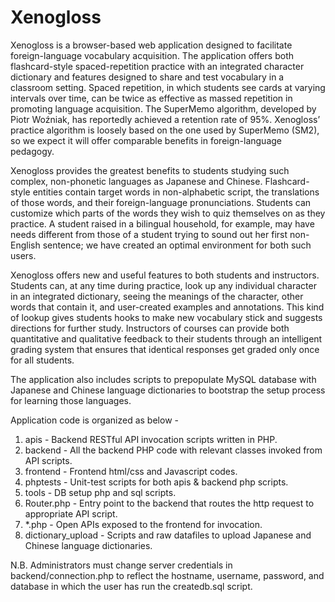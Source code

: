 Xenogloss
==========
Xenogloss is a browser-based web application designed to facilitate foreign-language vocabulary acquisition. The application offers both flashcard-style spaced-repetition practice with an integrated character dictionary and features designed to share and test vocabulary in a classroom setting. Spaced repetition, in which students see cards at varying intervals over time, can be twice as effective as massed repetition in promoting language acquisition. The SuperMemo algorithm, developed by Piotr Woźniak, has reportedly achieved a retention rate of 95%. Xenogloss’ practice algorithm is loosely based on the one used by SuperMemo (SM2), so we expect it will offer comparable benefits in foreign-language pedagogy.

Xenogloss provides the greatest benefits to students studying such complex, non-phonetic languages as Japanese and Chinese. Flashcard-style entities contain target words in non-alphabetic script, the translations of those words, and their foreign-language pronunciations. Students can customize which parts of the words they wish to quiz themselves on as they practice. A student raised in a bilingual household, for example, may have needs different from those of a student trying to sound out her first non-English sentence; we have created an optimal environment for both such users.

Xenogloss offers new and useful features to both students and instructors. Students can, at any time during practice, look up any individual character in an integrated dictionary, seeing the meanings of the character, other words that contain it, and user-created examples and annotations. This kind of lookup gives students hooks to make new vocabulary stick and suggests directions for further study. Instructors of courses can provide both quantitative and qualitative feedback to their students through an intelligent grading system that ensures that identical responses get graded only once for all students.

The application also includes scripts to prepopulate MySQL database with Japanese and Chinese language dictionaries to bootstrap the setup process for learning those languages.

Application code is organized as below -
 
1. apis		- Backend RESTful API invocation scripts written in PHP.
1. backend	- All the backend PHP code with relevant classes invoked from API scripts.
1. frontend	- Frontend html/css and Javascript codes.
1. phptests	- Unit-test scripts for both apis & backend php scripts.
1. tools	- DB setup php and sql scripts.
1. Router.php	- Entry point to the backend that routes the http request to appropriate API script.
1. *.php	- Open APIs exposed to the frontend for invocation.
1. dictionary_upload - Scripts and raw datafiles to upload Japanese and Chinese language dictionaries.

N.B. Administrators must change server credentials in backend/connection.php to reflect the hostname, username, password, and database in which the user has run the createdb.sql script.